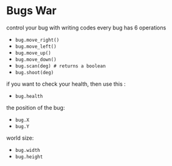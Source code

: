 # Bugs War

control your bug with writing codes
every bug has 6 operations

- `bug.move_right()`
- `bug.move_left()`
- `bug.move_up()`
- `bug.move_down()`
- `bug.scan(deg) # returns a boolean`
- `bug.shoot(deg)`

if you want to check your health, then use this :
- `bug.health`

the position of the bug:
- `bug.X`
- `bug.Y`

world size:
- `bug.width`
- `bug.height`